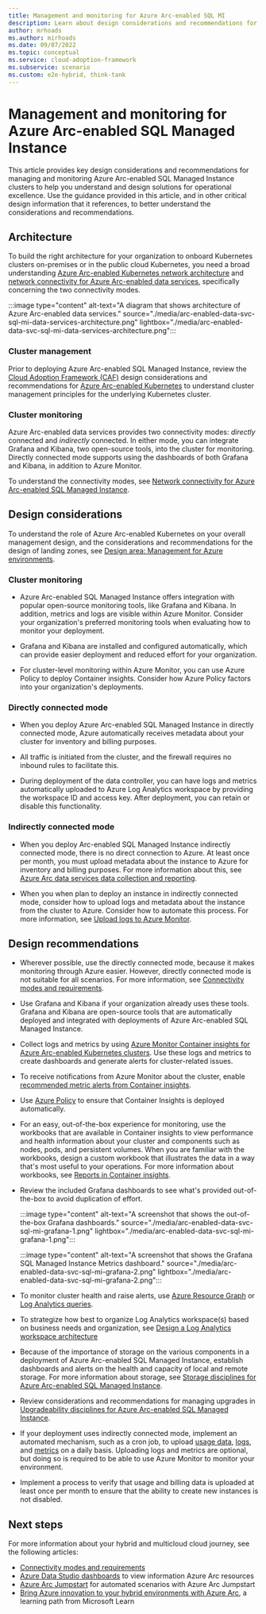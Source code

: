 ```yaml
---
title: Management and monitoring for Azure Arc-enabled SQL MI
description: Learn about design considerations and recommendations for the management and monitoring of  Azure Arc-enabled SQL Managed Instance.
author: mrhoads
ms.author: mirhoads
ms.date: 09/07/2022
ms.topic: conceptual
ms.service: cloud-adoption-framework
ms.subservice: scenario
ms.custom: e2e-hybrid, think-tank
---
```


# Management and monitoring for Azure Arc-enabled SQL Managed Instance

This article provides key design considerations and recommendations for managing and monitoring Azure Arc-enabled SQL Managed Instance clusters to help you understand and design solutions for operational excellence. Use the guidance provided in this article, and in other critical design information that it references, to better understand the considerations and recommendations.

## Architecture

To build the right architecture for your organization to onboard Kubernetes clusters on-premises or in the public cloud Kubernetes, you need a broad understanding [Azure Arc-enabled Kubernetes network architecture](/azure/cloud-adoption-framework/scenarios/hybrid/arc-enabled-kubernetes/eslz-arc-kubernetes-network-connectivity) and [network connectivity for Azure Arc-enabled data services](./eslz-arc-data-service-sql-managed-instance-network-connectivity.md), specifically concerning the two connectivity modes.

:::image type="content" alt-text="A diagram that shows architecture of Azure Arc-enabled data services." source="./media/arc-enabled-data-svc-sql-mi-data-services-architecture.png" lightbox="./media/arc-enabled-data-svc-sql-mi-data-services-architecture.png":::

### Cluster management

Prior to deploying Azure Arc-enabled SQL Managed Instance, review the [Cloud Adoption Framework (CAF)](/azure/cloud-adoption-framework/scenarios/hybrid/arc-enabled-kubernetes/eslz-arc-kubernetes-management-disciplines) design considerations and recommendations for [Azure Arc-enabled Kubernetes](/azure/cloud-adoption-framework/scenarios/hybrid/arc-enabled-kubernetes/eslz-arc-kubernetes-management-disciplines) to understand cluster management principles for the underlying Kubernetes cluster.

### Cluster monitoring

Azure Arc-enabled data services provides two connectivity modes: *directly* connected and *indirectly* connected. In either mode, you can integrate Grafana and Kibana, two open-source tools, into the cluster for monitoring. Directly connected mode supports using the dashboards of both Grafana and Kibana, in addition to Azure Monitor.

To understand the connectivity modes, see [Network connectivity for Azure Arc-enabled SQL Managed Instance](./eslz-arc-data-service-sql-managed-instance-network-connectivity.md).  


## Design considerations

To understand the role of Azure Arc-enabled Kubernetes on your overall management design, and the considerations and recommendations for the design of landing zones, see [Design area: Management for Azure environments](/azure/cloud-adoption-framework/ready/landing-zone/design-area/management).

### Cluster monitoring

- Azure Arc-enabled SQL Managed Instance offers integration with popular open-source monitoring tools, like Grafana and Kibana. In addition, metrics and logs are visible within Azure Monitor. Consider your organization's preferred monitoring tools when evaluating how to monitor your deployment.

- Grafana and Kibana are installed and configured automatically, which can provide easier deployment and reduced effort for your organization.

- For cluster-level monitoring within Azure Monitor, you can use Azure Policy to deploy Container insights. Consider how Azure Policy factors into your organization's deployments.

### Directly connected mode

- When you deploy Azure Arc-enabled SQL Managed Instance in directly connected mode, Azure automatically receives metadata about your cluster for inventory and billing purposes.

- All traffic is initiated from the cluster, and the firewall requires no inbound rules to facilitate this.

- During deployment of the data controller, you can have logs and metrics automatically uploaded to Azure Log Analytics workspace by providing the workspace ID and access key.  After deployment, you can retain or disable this functionality.

### Indirectly connected mode

- When you deploy Arc-enabled SQL Managed Instance indirectly connected mode, there is no direct connection to Azure. At least once per month, you must upload metadata about the instance to Azure for inventory and billing purposes. For more information about this, see [Azure Arc data services data collection and reporting](/azure/azure-arc/data/privacy-data-collection-and-reporting).

- When you when plan to deploy an instance in indirectly connected mode, consider how to upload logs and metadata about the instance from the cluster to Azure. Consider how to automate this process. For more information, see [Upload logs to Azure Monitor](/azure/azure-arc/data/upload-logs?tabs=windows).

## Design recommendations

- Wherever possible, use the directly connected mode, because it makes monitoring through Azure easier. However, directly connected mode is not suitable for all scenarios. For more information, see [Connectivity modes and requirements](/azure/azure-arc/data/connectivity).

- Use Grafana and Kibana if your organization already uses these tools. Grafana and Kibana are open-source tools that are automatically deployed and integrated with deployments of Azure Arc-enabled SQL Managed Instance.

- Collect logs and metrics by using [Azure Monitor Container insights for Azure Arc-enabled Kubernetes clusters](/azure/azure-monitor/containers/container-insights-enable-arc-enabled-clusters). Use these logs and metrics to create dashboards and generate alerts for cluster-related issues.

- To receive notifications from Azure Monitor about the cluster, enable [recommended metric alerts from Container insights](/azure/azure-monitor/containers/container-insights-metric-alerts).

- Use [Azure Policy](/azure/cloud-adoption-framework/scenarios/hybrid/arc-enabled-kubernetes/eslz-arc-kubernetes-governance-disciplines#policy-management-and-reporting) to ensure that Container Insights is deployed automatically.

- For an easy, out-of-the-box experience for monitoring, use the workbooks that are available in Container insights  to view performance and health information about your cluster and components such as nodes, pods, and persistent volumes. When you are familiar with the workbooks, design a custom workbook that illustrates the data in a way that's most useful to your operations. For more information about workbooks, see [Reports in Container insights](/azure/azure-monitor/containers/container-insights-reports).

- Review the included Grafana dashboards to see what's provided out-of-the-box to avoid duplication of effort.

  :::image type="content" alt-text="A screenshot that shows the out-of-the-box Grafana dashboards." source="./media/arc-enabled-data-svc-sql-mi-grafana-1.png" lightbox="./media/arc-enabled-data-svc-sql-mi-grafana-1.png":::

  :::image type="content" alt-text="A screenshot that shows the Grafana SQL Managed Instance Metrics dashboard." source="./media/arc-enabled-data-svc-sql-mi-grafana-2.png" lightbox="./media/arc-enabled-data-svc-sql-mi-grafana-2.png":::

- To monitor cluster health and raise alerts, use [Azure Resource Graph](/azure/azure-arc/kubernetes/resource-graph-samples?tabs=azure-cli) or [Log Analytics queries](/azure/azure-monitor/logs/queries).

- To strategize how best to organize Log Analytics workspace(s) based on business needs and organization, see [Design a Log Analytics workspace architecture](/azure/azure-monitor/logs/workspace-design) 

- Because of the importance of storage on the various components in a deployment of Azure Arc-enabled SQL Managed Instance, establish dashboards and alerts on the health and capacity of local and remote storage. For more information about storage, see [Storage disciplines for Azure Arc-enabled SQL Managed Instance](./eslz-arc-data-service-sql-managed-instance-storage-disciplines.md).

- Review considerations and recommendations for managing upgrades in [Upgradeability disciplines for Azure Arc-enabled SQL Managed Instance](./eslz-arc-data-service-sql-managed-instance-upgradeability-disciplines.md).

- If your deployment uses indirectly connected mode, implement an automated mechanism, such as a cron job, to upload [usage data](/azure/azure-arc/data/upload-usage-data), [logs](/azure/azure-arc/data/upload-logs?tabs=windows), and [metrics](/azure/azure-arc/data/upload-metrics?tabs=powershell) on a daily basis. Uploading logs and metrics are optional, but doing so is required to be able to use Azure Monitor to monitor your environment.

- Implement a process to verify that usage and billing data is uploaded at least once per month to ensure that the ability to create new instances is not disabled.

## Next steps

For more information about your hybrid and multicloud cloud journey, see the following articles:

- [Connectivity modes and requirements](/azure/azure-arc/data/connectivity)
- [Azure Data Studio dashboards](/azure/azure-arc/data/azure-data-studio-dashboards) to view information Azure Arc resources
- [Azure Arc Jumpstart](https://azurearcjumpstart.io/azure_arc_jumpstart/azure_arc_data/) for automated scenarios with Azure Arc Jumpstart
- [Bring Azure innovation to your hybrid environments with Azure Arc](/learn/paths/manage-hybrid-infrastructure-with-azure-arc/), a learning path from Microsoft Learn
